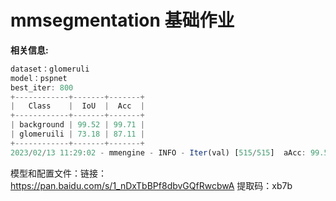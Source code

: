 # mmsegmentation 基础作业
__相关信息:__

```javascript
dataset：glomeruli
model：pspnet
best_iter: 800
+------------+-------+-------+
|   Class    |  IoU  |  Acc  |
+------------+-------+-------+
| background | 99.52 | 99.71 |
| glomeruili | 73.18 | 87.11 |
+------------+-------+-------+
2023/02/13 11:29:02 - mmengine - INFO - Iter(val) [515/515]  aAcc: 99.5200  mIoU: 86.3500  mAcc: 93.4100


```

模型和配置文件：链接：https://pan.baidu.com/s/1_nDxTbBPf8dbvGQfRwcbwA 提取码：xb7b 
